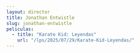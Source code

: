 ```yaml
---
layout: director
title: Jonathan Entwistle
slug: jonathan-entwistle
peliculas:
  - title: "Karate Kid: Leyendas"
    url: "/lps/2025/07/29/Karate-Kid-Leyendas/"
---
```

